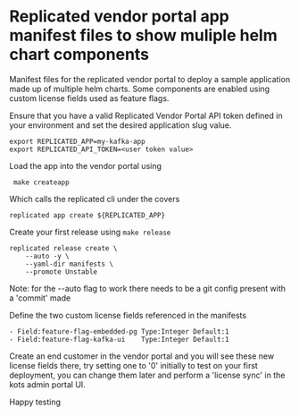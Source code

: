 # Replicated vendor portal app manifest files to show muliple helm chart components
Manifest files for the replicated vendor portal to deploy a sample application made up of multiple helm charts.  Some components are enabled using custom license fields used as feature flags.

Ensure that you have a valid Replicated Vendor Portal API token defined in your environment and set the desired application slug value.

```
export REPLICATED_APP=my-kafka-app
export REPLICATED_API_TOKEN=<user token value>
```

Load the app into the vendor portal using
```
 make createapp
```

Which calls the replicated cli under the covers
```
replicated app create ${REPLICATED_APP}
```

Create your first release using `make release`
```
replicated release create \
	--auto -y \
	--yaml-dir manifests \
	--promote Unstable
```
Note: for the --auto flag to work there needs to be a git config present with a 'commit' made

Define the two custom license fields referenced in the manifests
```
- Field:feature-flag-embedded-pg Type:Integer Default:1
- Field:feature-flag-kafka-ui    Type:Integer Default:1
```

Create an end customer in the vendor portal and you will see these new license fields there, try setting one to '0' initially to test on your first deployment, you can change them later and perform a 'license sync' in the kots admin portal UI.

Happy testing

